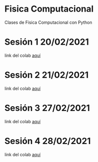 # Fisica Computacional
Clases de Física Computacional con Python
# Sesión 1 20/02/2021 
link del colab [aquí](https://github.com/Yes197/FisicaComputacional/blob/main/Sesion_1/Code_Sesion_1.ipynb)
# Sesión 2 21/02/2021
link del colab [aquí](https://github.com/Yes197/FisicaComputacional/blob/main/Sesion_2/PCP_Sesión_2.ipynb)
# Sesión 3 27/02/2021
link del colab [aquí](https://github.com/Yes197/FisicaComputacional/blob/main/Sesion_3/PCP_Sesión_3.ipynb)
# Sesión 4 28/02/2021
link del colab [aquí](https://github.com/Yes197/FisicaComputacional/blob/main/Sesion_4/PCP_Sesión_4.ipynb)
